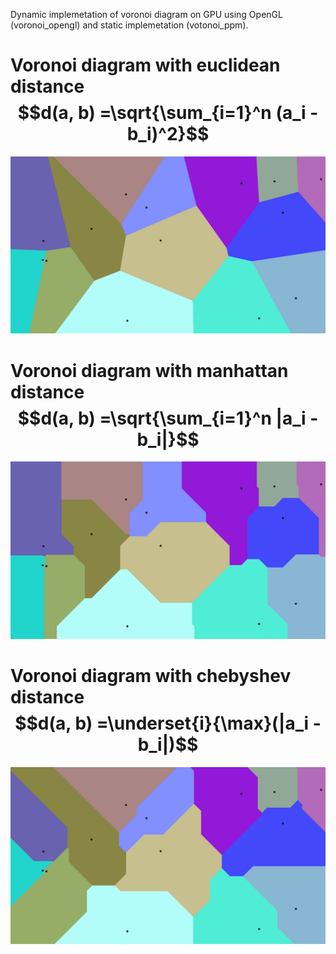 Dynamic implemetation of voronoi diagram on GPU using OpenGL (voronoi_opengl) and static implemetation (votonoi_ppm).

# Voronoi diagram with euclidean distance $$d(a, b) =\sqrt{\sum_{i=1}^n (a_i - b_i)^2}$$
![alt text](https://github.com/tubulocristate/voronoi/blob/main/euclidean.jpg?raw=true)


# Voronoi diagram with manhattan distance $$d(a, b) =\sqrt{\sum_{i=1}^n |a_i - b_i|}$$
![alt text](https://github.com/tubulocristate/voronoi/blob/main/manhattan.jpg?raw=true)


# Voronoi diagram with chebyshev distance $$d(a, b) =\underset{i}{\max}(|a_i - b_i|)$$
![alt text](https://github.com/tubulocristate/voronoi/blob/main/chebyshev.jpg?raw=true)

